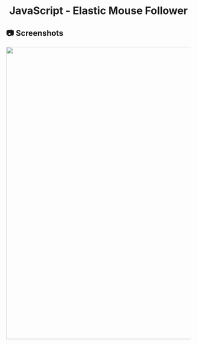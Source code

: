 <h1 align="center">
   JavaScript - Elastic Mouse Follower
</h1>

<h2>
📷 Screenshots
</h2>

<p align="center">
  <img src="https://github.com/ozkannbuyuk/js-exercises/assets/111967202/b95cc5bd-320e-45df-ad9a-f43ef9b57fb8" width="800" />
</p>

